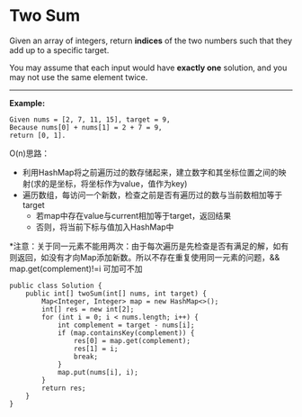 # Two Sum

Given an array of integers, return **indices** of the two numbers such that they add up to a specific target.

You may assume that each input would have **exactly one** solution, and you may not use the same element twice.

-----------------------------
**Example:**
```
Given nums = [2, 7, 11, 15], target = 9,
Because nums[0] + nums[1] = 2 + 7 = 9,
return [0, 1].
```

O(n)思路：
* 利用HashMap将之前遍历过的数存储起来，建立数字和其坐标位置之间的映射(求的是坐标，将坐标作为value，值作为key)
* 遍历数组，每访问一个新数，检查之前是否有遍历过的数与当前数相加等于target
  * 若map中存在value与current相加等于target，返回结果
  * 否则，将当前下标与值加入HashMap中

*注意：关于同一元素不能用两次：由于每次遍历是先检查是否有满足的解，如有则返回，如没有才向Map添加新数。所以不存在重复使用同一元素的问题，&& map.get(complement)!=i 可加可不加

```
public class Solution {
    public int[] twoSum(int[] nums, int target) {
        Map<Integer, Integer> map = new HashMap<>();
        int[] res = new int[2];
        for (int i = 0; i < nums.length; i++) {
            int complement = target - nums[i];
            if (map.containsKey(complement)) {
                res[0] = map.get(complement);
                res[1] = i;
                break;
            }
            map.put(nums[i], i);
        }
        return res;
    }
}
```



